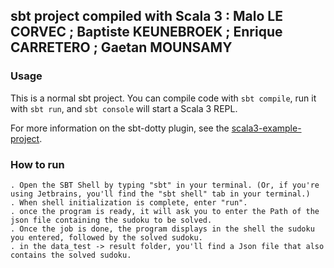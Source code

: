 ## sbt project compiled with Scala 3 : Malo LE CORVEC ; Baptiste KEUNEBROEK ; Enrique CARRETERO ; Gaetan MOUNSAMY


### Usage

This is a normal sbt project. You can compile code with `sbt compile`, run it with `sbt run`, and `sbt console` will start a Scala 3 REPL.

For more information on the sbt-dotty plugin, see the
[scala3-example-project](https://github.com/scala/scala3-example-project/blob/main/README.md).


### How to run
    . Open the SBT Shell by typing "sbt" in your terminal. (Or, if you're using Jetbrains, you'll find the "sbt shell" tab in your terminal.)
    . When shell initialization is complete, enter "run".
    . once the program is ready, it will ask you to enter the Path of the json file containing the sudoku to be solved.
    . Once the job is done, the program displays in the shell the sudoku you entered, followed by the solved sudoku.
    . in the data_test -> result folder, you'll find a Json file that also contains the solved sudoku.
